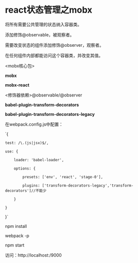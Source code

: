 # react状态管理之mobx

将所有需要公共管理的状态纳入容器类。

添加修饰@observable，被观察者。

需要改变状态的组件添加修饰@observer，观察者。

在任何组件内部都能访问这个容器类，并改变其值。

<mobx核心包>

**mobx**

**mobx-react**

<修饰器依赖>@observable/@observer

**babel-plugin-transform-decorators**

**babel-plugin-transform-decorators-legacy**

在webpack.config.js中配置：

`{

    test: /\.(js|jsx)$/,
    
    use: {
    
        loader: 'babel-loader',
        
        options: {
        
            presets: ['env', 'react', 'stage-0'],
            
            plugins: ['transform-decorators-legacy','transform-decorators']//不能少
            
        }
        
    }
    
}`

npm install

webpack -p

npm start

访问：http://localhost:/9000